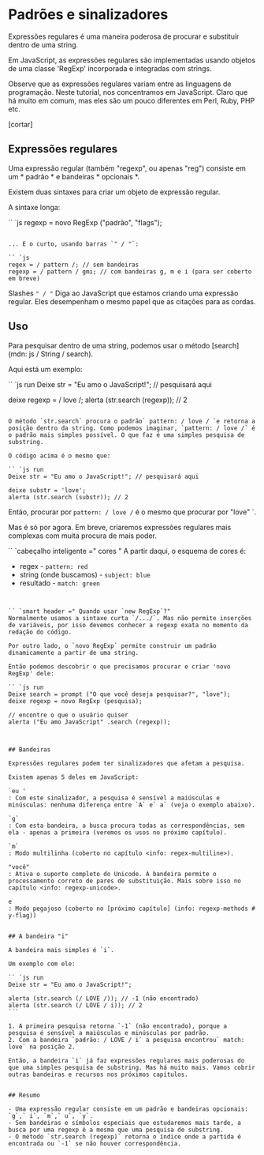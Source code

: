 # Padrões e sinalizadores

Expressões regulares é uma maneira poderosa de procurar e substituir dentro de uma string.

Em JavaScript, as expressões regulares são implementadas usando objetos de uma classe 'RegExp' incorporada e integradas com strings.

Observe que as expressões regulares variam entre as linguagens de programação. Neste tutorial, nos concentramos em JavaScript. Claro que há muito em comum, mas eles são um pouco diferentes em Perl, Ruby, PHP etc.

[cortar]

## Expressões regulares

Uma expressão regular (também "regexp", ou apenas "reg") consiste em um * padrão * e bandeiras * opcionais *.

Existem duas sintaxes para criar um objeto de expressão regular.

A sintaxe longa:

`` `js
regexp = novo RegExp ("padrão", "flags");
```

... E o curto, usando barras `" / "`:

`` `js
regex = / pattern /; // sem bandeiras
regexp = / pattern / gmi; // com bandeiras g, m e i (para ser coberto em breve)
```

Slashes `" / "` Diga ao JavaScript que estamos criando uma expressão regular. Eles desempenham o mesmo papel que as citações para as cordas.

## Uso

Para pesquisar dentro de uma string, podemos usar o método [search] (mdn: js / String / search).

Aqui está um exemplo:

`` `js run
Deixe str = "Eu amo o JavaScript!"; // pesquisará aqui

deixe regexp = / love /;
alerta (str.search (regexp)); // 2
```

O método `str.search` procura o padrão` pattern: / love / `e retorna a posição dentro da string. Como podemos imaginar, `pattern: / love /` é o padrão mais simples possível. O que faz é uma simples pesquisa de substring.

O código acima é o mesmo que:

`` `js run
Deixe str = "Eu amo o JavaScript!"; // pesquisará aqui

deixe substr = 'love';
alerta (str.search (substr)); // 2
```

Então, procurar por `pattern: / love /` é o mesmo que procurar por "love" `.

Mas é só por agora. Em breve, criaremos expressões regulares mais complexas com muita procura de mais poder.

`` `cabeçalho inteligente =" cores "
A partir daqui, o esquema de cores é:

- regex - `pattern: red`
- string (onde buscamos) - `subject: blue`
- resultado - `match: green`
```


`` `smart header =" Quando usar `new RegExp`?"
Normalmente usamos a sintaxe curta `/.../`. Mas não permite inserções de variáveis, por isso devemos conhecer a regexp exata no momento da redação do código.

Por outro lado, o `novo RegExp` permite construir um padrão dinamicamente a partir de uma string.

Então podemos descobrir o que precisamos procurar e criar 'novo RegExp' dele:

`` `js run
Deixe search = prompt ("O que você deseja pesquisar?", "love");
deixe regexp = novo RegExp (pesquisa);

// encontre o que o usuário quiser
alerta ("Eu amo JavaScript" .search (regexp));
```
````


## Bandeiras

Expressões regulares podem ter sinalizadores que afetam a pesquisa.

Existem apenas 5 deles em JavaScript:

`eu '
: Com este sinalizador, a pesquisa é sensível a maiúsculas e minúsculas: nenhuma diferença entre `A` e` a` (veja o exemplo abaixo).

`g`
: Com esta bandeira, a busca procura todas as correspondências, sem ela - apenas a primeira (veremos os usos no próximo capítulo).

`m`
: Modo multilinha (coberto no capítulo <info: regex-multiline>).

"você"
: Ativa o suporte completo do Unicode. A bandeira permite o processamento correto de pares de substituição. Mais sobre isso no capítulo <info: regexp-unicode>.

e
: Modo pegajoso (coberto no [próximo capítulo] (info: regexp-methods # y-flag))


## A bandeira "i"

A bandeira mais simples é `i`.

Um exemplo com ele:

`` `js run
Deixe str = "Eu amo o JavaScript!";

alerta (str.search (/ LOVE /)); // -1 (não encontrado)
alerta (str.search (/ LOVE / i)); // 2
```

1. A primeira pesquisa retorna `-1` (não encontrado), porque a pesquisa é sensível a maiúsculas e minúsculas por padrão.
2. Com a bandeira `padrão: / LOVE / i` a pesquisa encontrou` match: love` na posição 2.

Então, a bandeira `i` já faz expressões regulares mais poderosas do que uma simples pesquisa de substring. Mas há muito mais. Vamos cobrir outras bandeiras e recursos nos próximos capítulos.


## Resumo

- Uma expressão regular consiste em um padrão e bandeiras opcionais: `g`,` i`, `m`,` u`, `y`.
- Sem bandeiras e símbolos especiais que estudaremos mais tarde, a busca por uma regexp é a mesma que uma pesquisa de substring.
- O método `str.search (regexp)` retorna o índice onde a partida é encontrada ou `-1` se não houver correspondência.
